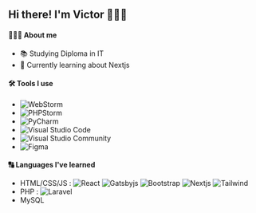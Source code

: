 ## Hi there! I'm Victor 🙋🏻‍♂️

#### 👨🏻‍💻 About me
- 📚 Studying Diploma in IT
- 📖 Currently learning about Nextjs

#### 🛠 Tools I use
- ![WebStorm](https://img.shields.io/badge/WebStorm--blue?style=flat-square&logo=webstorm)
- ![PHPStorm](https://img.shields.io/badge/PHPStorm--purple?style=flat-square&logo=jetbrains)
- ![PyCharm](https://img.shields.io/badge/PyCharm-%20-lime?style=flat-square&logo=jetbrains)
- ![Visual Studio Code](https://img.shields.io/badge/Visual%20Studio%20Code--blue?style=flat-square&logo=visual-studio-code)
- ![Visual Studio Community](https://img.shields.io/badge/Visual%20Studio%20Community--purple?style=flat-square&logo=visual-studio)
- ![Figma](https://img.shields.io/badge/Figma--orange?style=flat-square&logo=figma)

#### 🔠 Languages I've learned
- HTML/CSS/JS : ![React](https://img.shields.io/badge/React--blue?style=flat-square&logo=react) ![Gatsbyjs](https://img.shields.io/badge/Gatsbyjs--purple?style=flat-square&logo=gatsby) ![Bootstrap](https://img.shields.io/badge/Bootstrap--purple?style=flat-square&logo=bootstrap) ![Nextjs](https://img.shields.io/badge/Nextjs--black?style=flat-square&logo=next.js) ![Tailwind](https://img.shields.io/badge/TailwindCSS--cyan?style=flat-square&logo=tailwind-css)
- PHP : ![Laravel](https://img.shields.io/badge/Laravel--red?style=flat-square&logo=laravel)
- MySQL
